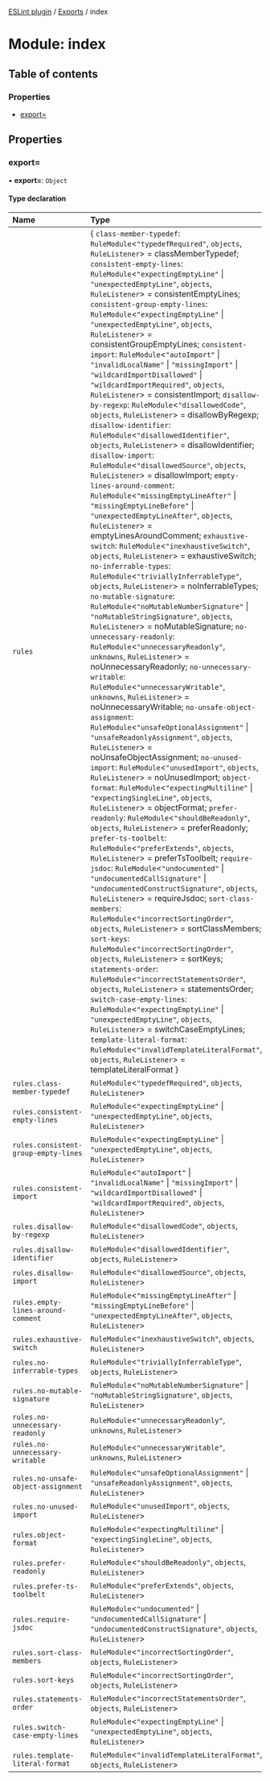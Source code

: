 [ESLint plugin](../index.md) / [Exports](../modules.md) / index

# Module: index

## Table of contents

### Properties

- [export&#x3D;](index.md#export&#x3D;)

## Properties

### export&#x3D;

• **export=**: `Object`

#### Type declaration

| Name | Type |
| :------ | :------ |
| `rules` | { `class-member-typedef`: `RuleModule`<``"typedefRequired"``, `objects`, `RuleListener`\> = classMemberTypedef; `consistent-empty-lines`: `RuleModule`<``"expectingEmptyLine"`` \| ``"unexpectedEmptyLine"``, `objects`, `RuleListener`\> = consistentEmptyLines; `consistent-group-empty-lines`: `RuleModule`<``"expectingEmptyLine"`` \| ``"unexpectedEmptyLine"``, `objects`, `RuleListener`\> = consistentGroupEmptyLines; `consistent-import`: `RuleModule`<``"autoImport"`` \| ``"invalidLocalName"`` \| ``"missingImport"`` \| ``"wildcardImportDisallowed"`` \| ``"wildcardImportRequired"``, `objects`, `RuleListener`\> = consistentImport; `disallow-by-regexp`: `RuleModule`<``"disallowedCode"``, `objects`, `RuleListener`\> = disallowByRegexp; `disallow-identifier`: `RuleModule`<``"disallowedIdentifier"``, `objects`, `RuleListener`\> = disallowIdentifier; `disallow-import`: `RuleModule`<``"disallowedSource"``, `objects`, `RuleListener`\> = disallowImport; `empty-lines-around-comment`: `RuleModule`<``"missingEmptyLineAfter"`` \| ``"missingEmptyLineBefore"`` \| ``"unexpectedEmptyLineAfter"``, `objects`, `RuleListener`\> = emptyLinesAroundComment; `exhaustive-switch`: `RuleModule`<``"inexhaustiveSwitch"``, `objects`, `RuleListener`\> = exhaustiveSwitch; `no-inferrable-types`: `RuleModule`<``"triviallyInferrableType"``, `objects`, `RuleListener`\> = noInferrableTypes; `no-mutable-signature`: `RuleModule`<``"noMutableNumberSignature"`` \| ``"noMutableStringSignature"``, `objects`, `RuleListener`\> = noMutableSignature; `no-unnecessary-readonly`: `RuleModule`<``"unnecessaryReadonly"``, `unknowns`, `RuleListener`\> = noUnnecessaryReadonly; `no-unnecessary-writable`: `RuleModule`<``"unnecessaryWritable"``, `unknowns`, `RuleListener`\> = noUnnecessaryWritable; `no-unsafe-object-assignment`: `RuleModule`<``"unsafeOptionalAssignment"`` \| ``"unsafeReadonlyAssignment"``, `objects`, `RuleListener`\> = noUnsafeObjectAssignment; `no-unused-import`: `RuleModule`<``"unusedImport"``, `objects`, `RuleListener`\> = noUnusedImport; `object-format`: `RuleModule`<``"expectingMultiline"`` \| ``"expectingSingleLine"``, `objects`, `RuleListener`\> = objectFormat; `prefer-readonly`: `RuleModule`<``"shouldBeReadonly"``, `objects`, `RuleListener`\> = preferReadonly; `prefer-ts-toolbelt`: `RuleModule`<``"preferExtends"``, `objects`, `RuleListener`\> = preferTsToolbelt; `require-jsdoc`: `RuleModule`<``"undocumented"`` \| ``"undocumentedCallSignature"`` \| ``"undocumentedConstructSignature"``, `objects`, `RuleListener`\> = requireJsdoc; `sort-class-members`: `RuleModule`<``"incorrectSortingOrder"``, `objects`, `RuleListener`\> = sortClassMembers; `sort-keys`: `RuleModule`<``"incorrectSortingOrder"``, `objects`, `RuleListener`\> = sortKeys; `statements-order`: `RuleModule`<``"incorrectStatementsOrder"``, `objects`, `RuleListener`\> = statementsOrder; `switch-case-empty-lines`: `RuleModule`<``"expectingEmptyLine"`` \| ``"unexpectedEmptyLine"``, `objects`, `RuleListener`\> = switchCaseEmptyLines; `template-literal-format`: `RuleModule`<``"invalidTemplateLiteralFormat"``, `objects`, `RuleListener`\> = templateLiteralFormat } |
| `rules.class-member-typedef` | `RuleModule`<``"typedefRequired"``, `objects`, `RuleListener`\> |
| `rules.consistent-empty-lines` | `RuleModule`<``"expectingEmptyLine"`` \| ``"unexpectedEmptyLine"``, `objects`, `RuleListener`\> |
| `rules.consistent-group-empty-lines` | `RuleModule`<``"expectingEmptyLine"`` \| ``"unexpectedEmptyLine"``, `objects`, `RuleListener`\> |
| `rules.consistent-import` | `RuleModule`<``"autoImport"`` \| ``"invalidLocalName"`` \| ``"missingImport"`` \| ``"wildcardImportDisallowed"`` \| ``"wildcardImportRequired"``, `objects`, `RuleListener`\> |
| `rules.disallow-by-regexp` | `RuleModule`<``"disallowedCode"``, `objects`, `RuleListener`\> |
| `rules.disallow-identifier` | `RuleModule`<``"disallowedIdentifier"``, `objects`, `RuleListener`\> |
| `rules.disallow-import` | `RuleModule`<``"disallowedSource"``, `objects`, `RuleListener`\> |
| `rules.empty-lines-around-comment` | `RuleModule`<``"missingEmptyLineAfter"`` \| ``"missingEmptyLineBefore"`` \| ``"unexpectedEmptyLineAfter"``, `objects`, `RuleListener`\> |
| `rules.exhaustive-switch` | `RuleModule`<``"inexhaustiveSwitch"``, `objects`, `RuleListener`\> |
| `rules.no-inferrable-types` | `RuleModule`<``"triviallyInferrableType"``, `objects`, `RuleListener`\> |
| `rules.no-mutable-signature` | `RuleModule`<``"noMutableNumberSignature"`` \| ``"noMutableStringSignature"``, `objects`, `RuleListener`\> |
| `rules.no-unnecessary-readonly` | `RuleModule`<``"unnecessaryReadonly"``, `unknowns`, `RuleListener`\> |
| `rules.no-unnecessary-writable` | `RuleModule`<``"unnecessaryWritable"``, `unknowns`, `RuleListener`\> |
| `rules.no-unsafe-object-assignment` | `RuleModule`<``"unsafeOptionalAssignment"`` \| ``"unsafeReadonlyAssignment"``, `objects`, `RuleListener`\> |
| `rules.no-unused-import` | `RuleModule`<``"unusedImport"``, `objects`, `RuleListener`\> |
| `rules.object-format` | `RuleModule`<``"expectingMultiline"`` \| ``"expectingSingleLine"``, `objects`, `RuleListener`\> |
| `rules.prefer-readonly` | `RuleModule`<``"shouldBeReadonly"``, `objects`, `RuleListener`\> |
| `rules.prefer-ts-toolbelt` | `RuleModule`<``"preferExtends"``, `objects`, `RuleListener`\> |
| `rules.require-jsdoc` | `RuleModule`<``"undocumented"`` \| ``"undocumentedCallSignature"`` \| ``"undocumentedConstructSignature"``, `objects`, `RuleListener`\> |
| `rules.sort-class-members` | `RuleModule`<``"incorrectSortingOrder"``, `objects`, `RuleListener`\> |
| `rules.sort-keys` | `RuleModule`<``"incorrectSortingOrder"``, `objects`, `RuleListener`\> |
| `rules.statements-order` | `RuleModule`<``"incorrectStatementsOrder"``, `objects`, `RuleListener`\> |
| `rules.switch-case-empty-lines` | `RuleModule`<``"expectingEmptyLine"`` \| ``"unexpectedEmptyLine"``, `objects`, `RuleListener`\> |
| `rules.template-literal-format` | `RuleModule`<``"invalidTemplateLiteralFormat"``, `objects`, `RuleListener`\> |
